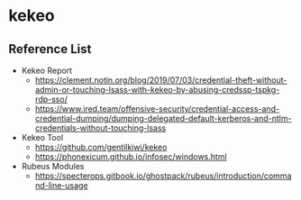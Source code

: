 # kekeo

## Reference List 
- Kekeo Report
  - https://clement.notin.org/blog/2019/07/03/credential-theft-without-admin-or-touching-lsass-with-kekeo-by-abusing-credssp-tspkg-rdp-sso/
  - https://www.ired.team/offensive-security/credential-access-and-credential-dumping/dumping-delegated-default-kerberos-and-ntlm-credentials-without-touching-lsass
- Kekeo Tool
  - https://github.com/gentilkiwi/kekeo
  - https://phonexicum.github.io/infosec/windows.html
- Rubeus Modules
  - https://specterops.gitbook.io/ghostpack/rubeus/introduction/command-line-usage